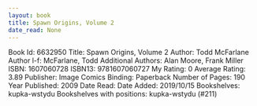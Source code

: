 ```yaml
---
layout: book
title: Spawn Origins, Volume 2
date_read: None
---
```


Book Id: 6632950
Title: Spawn Origins, Volume 2
Author: Todd McFarlane
Author l-f: McFarlane, Todd
Additional Authors: Alan Moore, Frank Miller
ISBN: 1607060728
ISBN13: 9781607060727
My Rating: 0
Average Rating: 3.89
Publisher: Image Comics
Binding: Paperback
Number of Pages: 190
Year Published: 2009
Date Read: 
Date Added: 2019/10/15
Bookshelves: kupka-wstydu
Bookshelves with positions: kupka-wstydu (#211)

